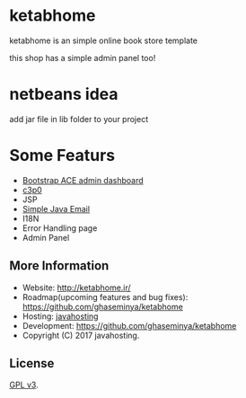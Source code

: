 # ketabhome
ketabhome is an simple online book store template

this shop has a simple admin panel too!

# netbeans idea
add jar file in lib folder to your project


# Some Featurs
* [Bootstrap ACE admin dashboard](http://jason.insweet.family/ace/)
* [c3p0](https://github.com/ghaseminya/c3p0)
* JSP
* [Simple Java Email](https://github.com/ghaseminya/simple-java-mail)
* I18N
* Error Handling page
* Admin Panel

## More Information
* Website: http://ketabhome.ir/
* Roadmap(upcoming features and bug fixes): https://github.com/ghaseminya/ketabhome
* Hosting: [javahosting](http://www.javahosting.ir)
* Development: https://github.com/ghaseminya/ketabhome
* Copyright (C) 2017 javahosting.

## License

[GPL v3](./LICENSE).
